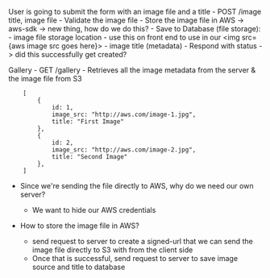 
User is going to submit the form with an image file and a title
    - POST /image title, image file
        - Validate the image file
        - Store the image file in AWS -> aws-sdk -> new thing, how do we do this?
        - Save to Database (file storage):
            - image file storage location
                - use this on front end to use in our <img src={aws image src goes here}>
            - image title (metadata)
        - Respond with status -> did this successfully get created?


Gallery
    - GET /gallery
        - Retrieves all the image metadata from the server & the image file from S3
```
    [
        {
            id: 1,
            image_src: "http://aws.com/image-1.jpg",
            title: "First Image"
        },
        {
            id: 2,
            image_src: "http://aws.com/image-2.jpg",
            title: "Second Image"
        }, 
    ]
```


- Since we're sending the file directly to AWS, why do we need our own server?
    - We want to hide our AWS credentials

- How to store the image file in AWS?
    - send request to server to create a signed-url that we can send the image file directly to S3 with from the client side
    - Once that is successful, send request to server to save image source and title to database
